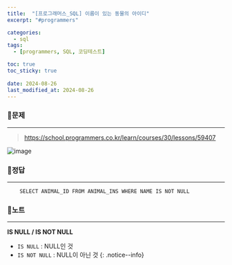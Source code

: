 ```yaml
---
title:  "[프로그래머스_SQL] 이름이 있는 동물의 아이디"
excerpt: "#programmers"

categories:
  - sql
tags:
  - [programmers, SQL, 코딩테스트]

toc: true
toc_sticky: true
 
date: 2024-08-26
last_modified_at: 2024-08-26
---
```


### 📜문제
-----
> <https://school.programmers.co.kr/learn/courses/30/lessons/59407>  

![image](https://github.com/user-attachments/assets/1ed31e43-e0ae-4213-b37f-eeccb62787e4)

### 📜정답
-----
```
    SELECT ANIMAL_ID FROM ANIMAL_INS WHERE NAME IS NOT NULL
```

### 📜노트
-----
**IS NULL / IS NOT NULL**
* `IS NULL`     : NULL인 것
* `IS NOT NULL` : NULL이 아닌 것 
{: .notice--info} 

